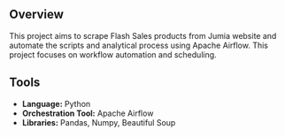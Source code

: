 ## Overview

This project aims to scrape Flash Sales products from Jumia website and automate the scripts and analytical process using Apache Airflow. This project focuses on workflow automation and scheduling.

## Tools

* **Language:** Python
* **Orchestration Tool:** Apache Airflow
* **Libraries:** Pandas, Numpy, Beautiful Soup

